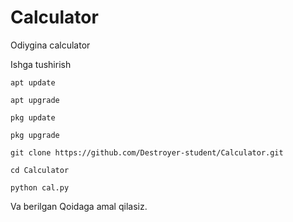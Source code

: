 # Calculator
Odiygina calculator

Ishga tushirish
```
apt update
```	
```
apt upgrade
```

```
pkg update
```
```
pkg upgrade
```
```
git clone https://github.com/Destroyer-student/Calculator.git
```
```
cd Calculator
```
```
python cal.py
```
  
Va berilgan Qoidaga amal qilasiz.
